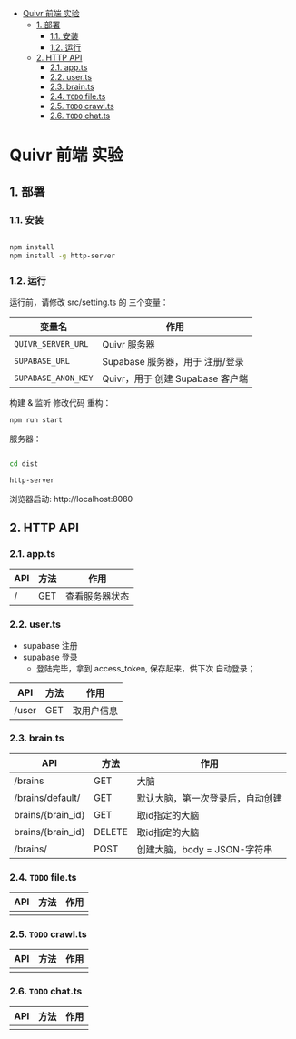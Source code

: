 - [Quivr 前端 实验](#quivr-前端-实验)
  - [1. 部署](#1-部署)
    - [1.1. 安装](#11-安装)
    - [1.2. 运行](#12-运行)
  - [2. HTTP API](#2-http-api)
    - [2.1. app.ts](#21-appts)
    - [2.2. user.ts](#22-userts)
    - [2.3. brain.ts](#23-braints)
    - [2.4. `TODO` file.ts](#24-todo-filets)
    - [2.5. `TODO` crawl.ts](#25-todo-crawlts)
    - [2.6. `TODO` chat.ts](#26-todo-chatts)

# Quivr 前端 实验

## 1. 部署

### 1.1. 安装

``` bash

npm install
npm install -g http-server

```

### 1.2. 运行

运行前，请修改 src/setting.ts 的 三个变量：

|变量名|作用|
|--|--|
|`QUIVR_SERVER_URL`|Quivr 服务器|
|`SUPABASE_URL`|Supabase 服务器，用于 注册/登录|
|`SUPABASE_ANON_KEY`|Quivr，用于 创建 Supabase 客户端|

构建 & 监听 修改代码 重构：

``` bash
npm run start
```

服务器：

``` bash

cd dist

http-server

```

浏览器启动: http://localhost:8080

## 2. HTTP API

### 2.1. app.ts

|API|方法|作用|
|--|--|--|
|/|GET|查看服务器状态|

### 2.2. user.ts

+ supabase 注册
+ supabase 登录
    - 登陆完毕，拿到 access_token, 保存起来，供下次 自动登录；

|API|方法|作用|
|--|--|--|
|/user|GET|取用户信息|

### 2.3. brain.ts

|API|方法|作用|
|--|--|--|
|/brains|GET|大脑|
|/brains/default/|GET|默认大脑，第一次登录后，自动创建|
|brains/{brain_id}|GET|取id指定的大脑|
|brains/{brain_id}|DELETE|取id指定的大脑|
|/brains/|POST|创建大脑，body = JSON-字符串|

### 2.4. `TODO` file.ts


|API|方法|作用|
|--|--|--|
||||

### 2.5. `TODO` crawl.ts

|API|方法|作用|
|--|--|--|
||||

### 2.6. `TODO` chat.ts

|API|方法|作用|
|--|--|--|
||||